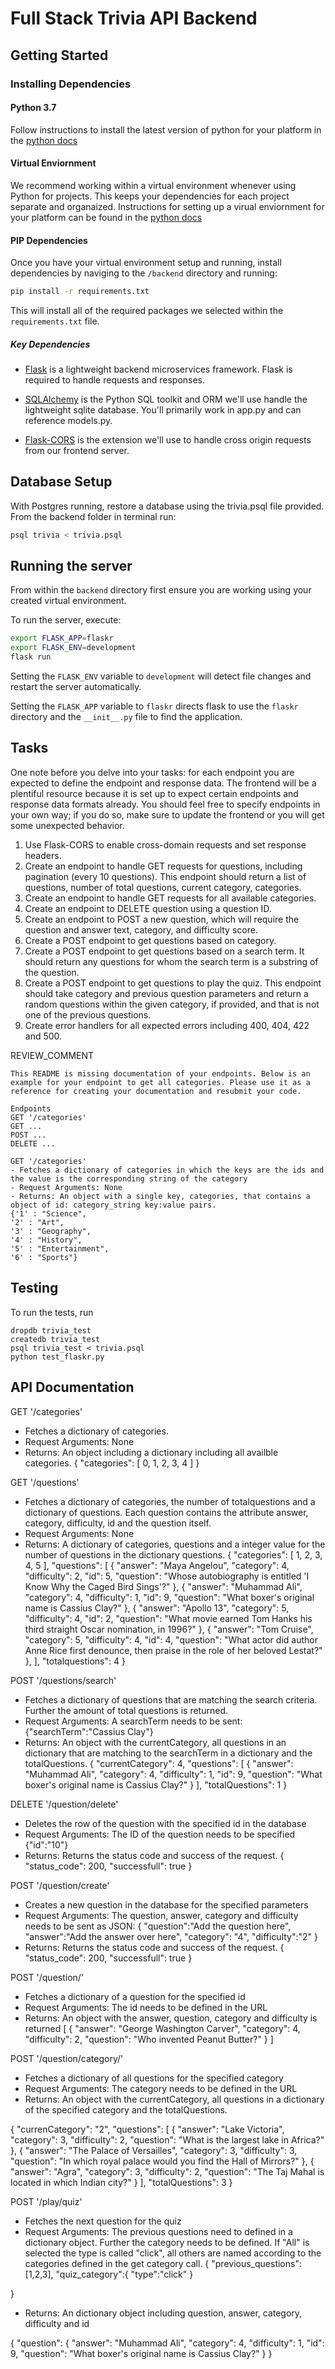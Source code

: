 # Full Stack Trivia API Backend

## Getting Started

### Installing Dependencies

#### Python 3.7

Follow instructions to install the latest version of python for your platform in the [python docs](https://docs.python.org/3/using/unix.html#getting-and-installing-the-latest-version-of-python)

#### Virtual Enviornment

We recommend working within a virtual environment whenever using Python for projects. This keeps your dependencies for each project separate and organaized. Instructions for setting up a virual enviornment for your platform can be found in the [python docs](https://packaging.python.org/guides/installing-using-pip-and-virtual-environments/)

#### PIP Dependencies

Once you have your virtual environment setup and running, install dependencies by naviging to the `/backend` directory and running:

```bash
pip install -r requirements.txt
```

This will install all of the required packages we selected within the `requirements.txt` file.

##### Key Dependencies

- [Flask](http://flask.pocoo.org/)  is a lightweight backend microservices framework. Flask is required to handle requests and responses.

- [SQLAlchemy](https://www.sqlalchemy.org/) is the Python SQL toolkit and ORM we'll use handle the lightweight sqlite database. You'll primarily work in app.py and can reference models.py. 

- [Flask-CORS](https://flask-cors.readthedocs.io/en/latest/#) is the extension we'll use to handle cross origin requests from our frontend server. 

## Database Setup
With Postgres running, restore a database using the trivia.psql file provided. From the backend folder in terminal run:
```bash
psql trivia < trivia.psql
```

## Running the server

From within the `backend` directory first ensure you are working using your created virtual environment.

To run the server, execute:

```bash
export FLASK_APP=flaskr
export FLASK_ENV=development
flask run
```

Setting the `FLASK_ENV` variable to `development` will detect file changes and restart the server automatically.

Setting the `FLASK_APP` variable to `flaskr` directs flask to use the `flaskr` directory and the `__init__.py` file to find the application. 

## Tasks

One note before you delve into your tasks: for each endpoint you are expected to define the endpoint and response data. The frontend will be a plentiful resource because it is set up to expect certain endpoints and response data formats already. You should feel free to specify endpoints in your own way; if you do so, make sure to update the frontend or you will get some unexpected behavior. 

1. Use Flask-CORS to enable cross-domain requests and set response headers. 
2. Create an endpoint to handle GET requests for questions, including pagination (every 10 questions). This endpoint should return a list of questions, number of total questions, current category, categories. 
3. Create an endpoint to handle GET requests for all available categories. 
4. Create an endpoint to DELETE question using a question ID. 
5. Create an endpoint to POST a new question, which will require the question and answer text, category, and difficulty score. 
6. Create a POST endpoint to get questions based on category. 
7. Create a POST endpoint to get questions based on a search term. It should return any questions for whom the search term is a substring of the question. 
8. Create a POST endpoint to get questions to play the quiz. This endpoint should take category and previous question parameters and return a random questions within the given category, if provided, and that is not one of the previous questions. 
9. Create error handlers for all expected errors including 400, 404, 422 and 500. 

REVIEW_COMMENT
```
This README is missing documentation of your endpoints. Below is an example for your endpoint to get all categories. Please use it as a reference for creating your documentation and resubmit your code. 

Endpoints
GET '/categories'
GET ...
POST ...
DELETE ...

GET '/categories'
- Fetches a dictionary of categories in which the keys are the ids and the value is the corresponding string of the category
- Request Arguments: None
- Returns: An object with a single key, categories, that contains a object of id: category_string key:value pairs. 
{'1' : "Science",
'2' : "Art",
'3' : "Geography",
'4' : "History",
'5' : "Entertainment",
'6' : "Sports"}

```


## Testing
To run the tests, run
```
dropdb trivia_test
createdb trivia_test
psql trivia_test < trivia.psql
python test_flaskr.py
```

## API Documentation


GET '/categories'
- Fetches a dictionary of categories.
- Request Arguments: None
- Returns: An object including a dictionary including all availble categories.
{
    "categories": [
        0,
        1,
        2,
        3,
        4
    ]
}


GET '/questions'

- Fetches a dictionary of categories, the number of totalquestions and a dictionary of questions. Each question contains the attribute answer, category, difficulty, id and the question itself.
- Request Arguments: None
- Returns: A dictionary of categories, questions and a integer value for the number of questions in the dictionary questions.
{
    "categories": [
        1,
        2,
        3,
        4,
        5
    ],
    "questions": [
        {
            "answer": "Maya Angelou",
            "category": 4,
            "difficulty": 2,
            "id": 5,
            "question": "Whose autobiography is entitled 'I Know Why the Caged Bird Sings'?"
        },
        {
            "answer": "Muhammad Ali",
            "category": 4,
            "difficulty": 1,
            "id": 9,
            "question": "What boxer's original name is Cassius Clay?"
        },
        {
            "answer": "Apollo 13",
            "category": 5,
            "difficulty": 4,
            "id": 2,
            "question": "What movie earned Tom Hanks his third straight Oscar nomination, in 1996?"
        },
        {
            "answer": "Tom Cruise",
            "category": 5,
            "difficulty": 4,
            "id": 4,
            "question": "What actor did author Anne Rice first denounce, then praise in the role of her beloved Lestat?"
        },
    ],
    "totalquestions": 4
}

POST '/questions/search'

- Fetches a dictionary of questions that are matching the search criteria. Further the amount of total questions is returned.
- Request Arguments: A searchTerm needs to be sent:
    {"searchTerm":"Cassius Clay"}
- Returns: An object with the currentCategory, all questions in an dictionary that are matching to the searchTerm in a dictionary and the totalQuestions.
{
    "currentCategory": 4,
    "questions": [
        {
            "answer": "Muhammad Ali",
            "category": 4,
            "difficulty": 1,
            "id": 9,
            "question": "What boxer's original name is Cassius Clay?"
        }
    ],
    "totalQuestions": 1
}

DELETE '/question/delete'

- Deletes the row of the question with the specified id in the database
- Request Arguments: The ID of the question needs to be specified
    {"id":"10"}
- Returns: Returns the status code and success of the request.
    {
    "status_code": 200,
    "successfull": true
    }

POST '/question/create'

- Creates a new question in the database for the specified parameters
- Request Arguments: The question, answer, category and difficulty needs to be sent as JSON:
    {
    "question":"Add the question here",
    "answer":"Add the answer over here",
    "category": "4",
    "difficulty":"2"
}
- Returns: Returns the status code and success of the request.
{
    "status_code": 200,
    "successfull": true
}

POST '/question/<id>'

- Fetches a dictionary of a question for the specified id
- Request Arguments: The id needs to be defined in the URL
- Returns: An object with the answer, question, category and difficulty is returned
[
    {
        "answer": "George Washington Carver",
        "category": 4,
        "difficulty": 2,
        "question": "Who invented Peanut Butter?"
    }
]

POST '/question/category/<category>'

- Fetches a dictionary of all questions for the specified category
- Request Arguments: The category needs to be defined in the URL
- Returns: An object with the currentCategory, all questions in a dictionary of the specified category and the totalQuestions.

{
    "currenCategory": "2",
    "questions": [
        {
            "answer": "Lake Victoria",
            "category": 3,
            "difficulty": 2,
            "question": "What is the largest lake in Africa?"
        },
        {
            "answer": "The Palace of Versailles",
            "category": 3,
            "difficulty": 3,
            "question": "In which royal palace would you find the Hall of Mirrors?"
        },
        {
            "answer": "Agra",
            "category": 3,
            "difficulty": 2,
            "question": "The Taj Mahal is located in which Indian city?"
        }
    ],
    "totalQuestions": 3
}

POST '/play/quiz'

- Fetches the next question for the quiz
- Request Arguments: The previous questions need to defined in a dictionary object. Further the category needs to be defined. If "All" is selected the type is called "click", all others are named according to the categories defined in the get category call.
{
    "previous_questions":[1,2,3],
    "quiz_category":{
        "type":"click"
    }

}
- Returns: An dictionary object including question, answer, category, difficulty and id 

{
    "question": {
        "answer": "Muhammad Ali",
        "category": 4,
        "difficulty": 1,
        "id": 9,
        "question": "What boxer's original name is Cassius Clay?"
    }
}